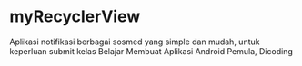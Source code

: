 # myRecyclerView
Aplikasi notifikasi berbagai sosmed yang simple dan mudah, untuk keperluan submit kelas Belajar Membuat Aplikasi Android Pemula, Dicoding
